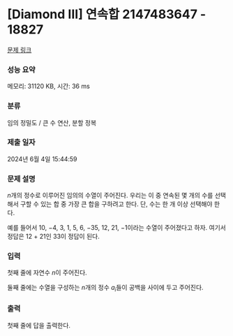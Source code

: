 # [Diamond III] 연속합 2147483647 - 18827 

[문제 링크](https://www.acmicpc.net/problem/18827) 

### 성능 요약

메모리: 31120 KB, 시간: 36 ms

### 분류

임의 정밀도 / 큰 수 연산, 분할 정복

### 제출 일자

2024년 6월 4일 15:44:59

### 문제 설명

<p><em>n</em>개의 정수로 이루어진 임의의 수열이 주어진다. 우리는 이 중 연속된 몇 개의 수를 선택해서 구할 수 있는 합 중 가장 큰 합을 구하려고 한다. 단, 수는 한 개 이상 선택해야 한다.</p>

<p>예를 들어서 10, −4, 3, 1, 5, 6, −35, 12, 21, −1이라는 수열이 주어졌다고 하자. 여기서 정답은 12 + 21인 33이 정답이 된다.</p>

### 입력 

 <p>첫째 줄에 자연수 <em>n</em>이 주어진다.</p>

<p>둘째 줄에는 수열을 구성하는 <em>n</em>개의 정수 <em>a<sub>i</sub></em>들이 공백을 사이에 두고 주어진다.</p>

### 출력 

 <p>첫째 줄에 답을 출력한다.</p>

